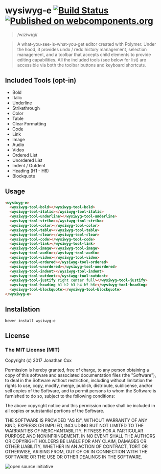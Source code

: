 # wysiwyg-e [![Build Status](https://travis-ci.org/miztroh/wysiwyg-e.svg?branch=master)](https://travis-ci.org/miztroh/wysiwyg-e) [![Published on webcomponents.org](https://img.shields.io/badge/webcomponents.org-published-blue.svg)](https://www.webcomponents.org/element/miztroh/wysiwyg-e)

> /wɪziwɪɡi/

> A what-you-see-is-what-you-get editor created with Polymer.	Under the hood, it provides undo / redo history management, selection management, and a toolbar that accepts child elements to provide editing capabilities.	All the included tools (see below for list) are accessible via both the toolbar buttons and keyboard shortcuts.

## Included Tools (opt-in)

* Bold
* Italic
* Underline
* Strikethrough
* Color
* Table
* Clear Formatting
* Code
* Link
* Image
* Audio
* Video
* Ordered List
* Unordered List
* Indent / Outdent
* Heading (H1 - H6)
* Blockquote

## Usage

<!--
```
<custom-element-demo>
  <template>
    <link rel="import" href="wysiwyg-e.html">
		<link rel="import" href="tools/bold.html">
		<link rel="import" href="tools/italic.html">
		<link rel="import" href="tools/underline.html">
		<link rel="import" href="tools/strike.html">
		<link rel="import" href="tools/color.html">
		<link rel="import" href="tools/clear.html">
		<link rel="import" href="tools/code.html">
		<link rel="import" href="tools/table.html">
		<link rel="import" href="tools/link.html">
		<link rel="import" href="tools/image.html">
		<link rel="import" href="tools/audio.html">
		<link rel="import" href="tools/video.html">
		<link rel="import" href="tools/ordered.html">
		<link rel="import" href="tools/unordered.html">
		<link rel="import" href="tools/indent.html">
		<link rel="import" href="tools/outdent.html">
		<link rel="import" href="tools/justify.html">
		<link rel="import" href="tools/heading.html">
		<link rel="import" href="tools/blockquote.html">
		<wysiwyg-e style="width: 100vw; height: 100vh;">
			<wysiwyg-tool-bold></wysiwyg-tool-bold>
			<wysiwyg-tool-italic></wysiwyg-tool-italic>
			<wysiwyg-tool-underline></wysiwyg-tool-underline>
			<wysiwyg-tool-strike></wysiwyg-tool-strike>
			<wysiwyg-tool-color></wysiwyg-tool-color>
			<wysiwyg-tool-table></wysiwyg-tool-table>
			<wysiwyg-tool-clear></wysiwyg-tool-clear>
			<wysiwyg-tool-code></wysiwyg-tool-code>
			<wysiwyg-tool-link></wysiwyg-tool-link>
			<wysiwyg-tool-image></wysiwyg-tool-image>
			<wysiwyg-tool-audio></wysiwyg-tool-audio>
			<wysiwyg-tool-video></wysiwyg-tool-video>
			<wysiwyg-tool-ordered></wysiwyg-tool-ordered>
			<wysiwyg-tool-unordered></wysiwyg-tool-unordered>
			<wysiwyg-tool-indent></wysiwyg-tool-indent>
			<wysiwyg-tool-outdent></wysiwyg-tool-outdent>
			<wysiwyg-tool-justify right center full></wysiwyg-tool-justify>
			<wysiwyg-tool-heading h1 h2 h3 h4 h5 h6></wysiwyg-tool-heading>
			<wysiwyg-tool-blockquote></wysiwyg-tool-blockquote>
		</wysiwyg-e>
  </template>
</custom-element-demo>
```
-->
```html
<wysiwyg-e>
  <wysiwyg-tool-bold></wysiwyg-tool-bold>
  <wysiwyg-tool-italic></wysiwyg-tool-italic>
  <wysiwyg-tool-underline></wysiwyg-tool-underline>
  <wysiwyg-tool-strike></wysiwyg-tool-strike>
  <wysiwyg-tool-color></wysiwyg-tool-color>
  <wysiwyg-tool-table></wysiwyg-tool-table>
  <wysiwyg-tool-clear></wysiwyg-tool-clear>
  <wysiwyg-tool-code></wysiwyg-tool-code>
  <wysiwyg-tool-link></wysiwyg-tool-link>
  <wysiwyg-tool-image></wysiwyg-tool-image>
  <wysiwyg-tool-audio></wysiwyg-tool-audio>
  <wysiwyg-tool-video></wysiwyg-tool-video>
  <wysiwyg-tool-ordered></wysiwyg-tool-ordered>
  <wysiwyg-tool-unordered></wysiwyg-tool-unordered>
  <wysiwyg-tool-indent></wysiwyg-tool-indent>
  <wysiwyg-tool-outdent></wysiwyg-tool-outdent>
  <wysiwyg-tool-justify right center full></wysiwyg-tool-justify>
  <wysiwyg-tool-heading h1 h2 h3 h4 h5 h6></wysiwyg-tool-heading>
  <wysiwyg-tool-blockquote></wysiwyg-tool-blockquote>
</wysiwyg-e>
```

## Installation

``bower install wysiwyg-e``

## License

### The MIT License (MIT)
Copyright (c) 2017 Jonathan Cox

Permission is hereby granted, free of charge, to any person obtaining a copy of this software and associated documentation files (the "Software"), to deal in the Software without restriction, including without limitation the rights to use, copy, modify, merge, publish, distribute, sublicense, and/or sell copies of the Software, and to permit persons to whom the Software is furnished to do so, subject to the following conditions:

The above copyright notice and this permission notice shall be included in all copies or substantial portions of the Software.

THE SOFTWARE IS PROVIDED "AS IS", WITHOUT WARRANTY OF ANY KIND, EXPRESS OR IMPLIED, INCLUDING BUT NOT LIMITED TO THE WARRANTIES OF MERCHANTABILITY, FITNESS FOR A PARTICULAR PURPOSE AND NONINFRINGEMENT. IN NO EVENT SHALL THE AUTHORS OR COPYRIGHT HOLDERS BE LIABLE FOR ANY CLAIM, DAMAGES OR OTHER LIABILITY, WHETHER IN AN ACTION OF CONTRACT, TORT OR OTHERWISE, ARISING FROM, OUT OF OR IN CONNECTION WITH THE SOFTWARE OR THE USE OR OTHER DEALINGS IN THE SOFTWARE.

![open source initiative](https://upload.wikimedia.org/wikipedia/commons/thumb/4/42/Opensource.svg/100px-Opensource.svg.png)